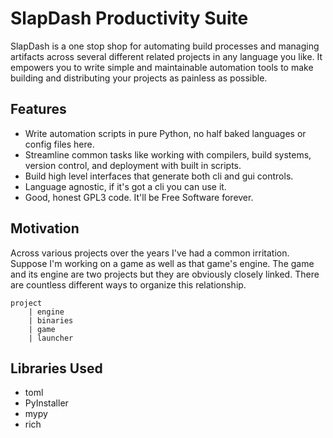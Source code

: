 # SlapDash Productivity Suite

SlapDash is a one stop shop for automating build processes and managing artifacts across several different related projects in any language you like. It empowers you to write simple and maintainable automation tools to make building and distributing your projects as painless as possible.

## Features 
- Write automation scripts in pure Python, no half baked languages or config files here.
- Streamline common tasks like working with compilers, build systems, version control, and deployment with built in scripts.
- Build high level interfaces that generate both cli and gui controls.
- Language agnostic, if it's got a cli you can use it.
- Good, honest GPL3 code. It'll be Free Software forever.

## Motivation
Across various projects over the years I've had a common irritation. Suppose I'm working on a game as well as that game's engine. The game and its engine are two projects but they are obviously closely linked. There are countless different ways to organize this relationship. 

```
project
    | engine
    | binaries
    | game
    | launcher
```

## Libraries Used
- toml
- PyInstaller
- mypy
- rich